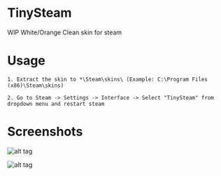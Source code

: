 # TinySteam
WIP White/Orange Clean skin for steam

# Usage

    1. Extract the skin to *\Steam\skins\ (Example: C:\Program Files (x86)\Steam\skins)

    2. Go to Steam -> Settings -> Interface -> Select "TinySteam" from dropdown menu and restart steam


# Screenshots

![alt tag](https://raw.githubusercontent.com/Mindii/TinySteam-Skin/master/Img/tinysteam4.png)

![alt tag](https://raw.githubusercontent.com/Mindii/TinySteam-Skin/master/Img/overlay.png)
